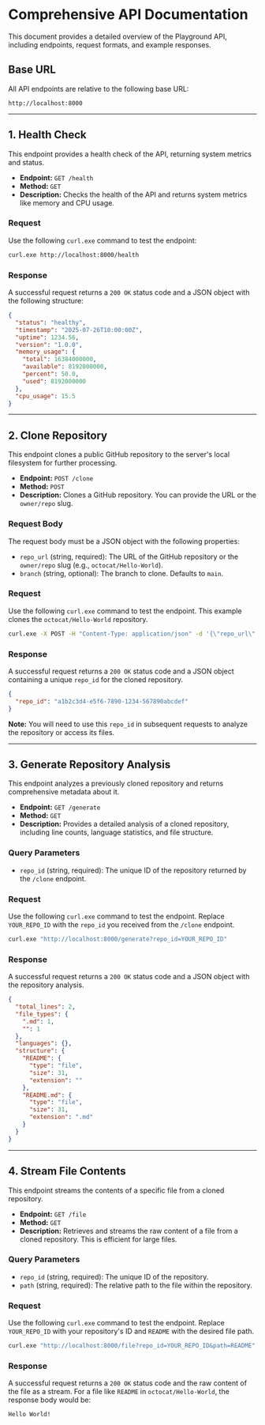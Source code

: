 # Comprehensive API Documentation

This document provides a detailed overview of the Playground API, including endpoints, request formats, and example responses.

## Base URL

All API endpoints are relative to the following base URL:

```
http://localhost:8000
```

---

## 1. Health Check

This endpoint provides a health check of the API, returning system metrics and status.

- **Endpoint:** `GET /health`
- **Method:** `GET`
- **Description:** Checks the health of the API and returns system metrics like memory and CPU usage.

### Request

Use the following `curl.exe` command to test the endpoint:

```sh
curl.exe http://localhost:8000/health
```

### Response

A successful request returns a `200 OK` status code and a JSON object with the following structure:

```json
{
  "status": "healthy",
  "timestamp": "2025-07-26T10:00:00Z",
  "uptime": 1234.56,
  "version": "1.0.0",
  "memory_usage": {
    "total": 16384000000,
    "available": 8192000000,
    "percent": 50.0,
    "used": 8192000000
  },
  "cpu_usage": 15.5
}
```

---

## 2. Clone Repository

This endpoint clones a public GitHub repository to the server's local filesystem for further processing.

- **Endpoint:** `POST /clone`
- **Method:** `POST`
- **Description:** Clones a GitHub repository. You can provide the URL or the `owner/repo` slug.

### Request Body

The request body must be a JSON object with the following properties:

- `repo_url` (string, required): The URL of the GitHub repository or the `owner/repo` slug (e.g., `octocat/Hello-World`).
- `branch` (string, optional): The branch to clone. Defaults to `main`.

### Request

Use the following `curl.exe` command to test the endpoint. This example clones the `octocat/Hello-World` repository.

```sh
curl.exe -X POST -H "Content-Type: application/json" -d '{\"repo_url\": \"octocat/Hello-World\"}' http://localhost:8000/clone
```

### Response

A successful request returns a `200 OK` status code and a JSON object containing a unique `repo_id` for the cloned repository.

```json
{
  "repo_id": "a1b2c3d4-e5f6-7890-1234-567890abcdef"
}
```
**Note:** You will need to use this `repo_id` in subsequent requests to analyze the repository or access its files.

---

## 3. Generate Repository Analysis

This endpoint analyzes a previously cloned repository and returns comprehensive metadata about it.

- **Endpoint:** `GET /generate`
- **Method:** `GET`
- **Description:** Provides a detailed analysis of a cloned repository, including line counts, language statistics, and file structure.

### Query Parameters

- `repo_id` (string, required): The unique ID of the repository returned by the `/clone` endpoint.

### Request

Use the following `curl.exe` command to test the endpoint. Replace `YOUR_REPO_ID` with the `repo_id` you received from the `/clone` endpoint.

```sh
curl.exe "http://localhost:8000/generate?repo_id=YOUR_REPO_ID"
```

### Response

A successful request returns a `200 OK` status code and a JSON object with the repository analysis.

```json
{
  "total_lines": 2,
  "file_types": {
    ".md": 1,
    "": 1
  },
  "languages": {},
  "structure": {
    "README": {
      "type": "file",
      "size": 31,
      "extension": ""
    },
    "README.md": {
      "type": "file",
      "size": 31,
      "extension": ".md"
    }
  }
}
```

---

## 4. Stream File Contents

This endpoint streams the contents of a specific file from a cloned repository.

- **Endpoint:** `GET /file`
- **Method:** `GET`
- **Description:** Retrieves and streams the raw content of a file from a cloned repository. This is efficient for large files.

### Query Parameters

- `repo_id` (string, required): The unique ID of the repository.
- `path` (string, required): The relative path to the file within the repository.

### Request

Use the following `curl.exe` command to test the endpoint. Replace `YOUR_REPO_ID` with your repository's ID and `README` with the desired file path.

```sh
curl.exe "http://localhost:8000/file?repo_id=YOUR_REPO_ID&path=README"
```

### Response

A successful request returns a `200 OK` status code and the raw content of the file as a stream. For a file like `README` in `octocat/Hello-World`, the response body would be:

```
Hello World!
```
